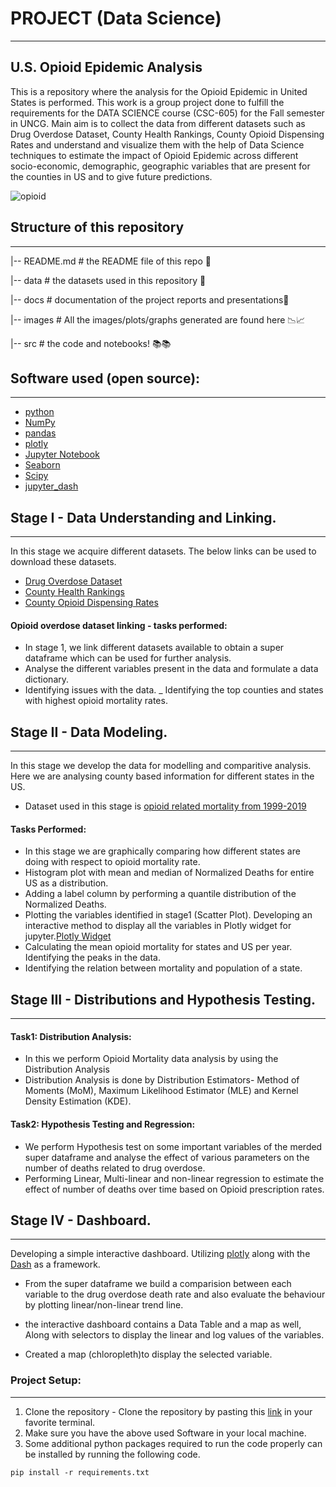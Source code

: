 # PROJECT (Data Science)
***
## U.S. Opioid Epidemic Analysis


This is a repository where the analysis for the Opioid Epidemic in United States is performed. This work is a group project done to fulfill the requirements for the DATA SCIENCE course (CSC-605) for the Fall semester in UNCG.
Main aim is to collect the data from different datasets such as Drug Overdose Dataset, County Health Rankings, County Opioid Dispensing Rates and understand and visualize them with the help of Data Science techniques to estimate the impact of Opioid Epidemic across different socio-economic, demographic, geographic variables that are present for the counties in US and to give future predictions.

![opioid](https://www.hhs.gov/opioids/sites/default/files/inline-images/opioids-infographic.png)

## Structure of this repository
***
|-- README.md                       # the README file of this repo 📖 

|-- data                            # the datasets used in this repository 📃

|-- docs                            # documentation of the project reports and presentations📗

|-- images                          # All the images/plots/graphs generated are found here 📉📈

|-- src                             # the code and notebooks! 📚📚




## Software used (open source):
***
+ [python](https://www.python.org/download/releases/3.0/)
+ [NumPy](https://numpy.org/)
+ [pandas](https://pandas.pydata.org/)
+ [plotly](https://plotly.com/)
+ [Jupyter Notebook](https://jupyter.org/)
+ [Seaborn](https://seaborn.pydata.org/)
+ [Scipy](https://scipy.org/)
+ [jupyter_dash](https://dash.plotly.com/workspaces/using-dash-in-jupyter-and-workspaces)


## Stage I - Data Understanding and Linking.
***
In this stage we acquire different datasets. The below links can be used to download these datasets.

+ [Drug Overdose Dataset](https://wonder.cdc.gov/ucd-icd10.html)
+ [County Health Rankings](https://www.countyhealthrankings.org/)
+ [County Opioid Dispensing Rates](https://www.cdc.gov/drugoverdose/maps/rxcounty2019.html)

#### Opioid overdose dataset linking - tasks performed:
- In stage 1, we link different datasets available to obtain a super dataframe which can be used for further analysis.
- Analyse the different variables present in the data and formulate a data dictionary.
- Identifying issues with the data.
_ Identifying the top counties and states with highest opioid mortality rates.

## Stage II - Data Modeling.
***
In this stage we develop the data for modelling and comparitive analysis. Here we are analysing county based information for different states in the US.
- Dataset used in this stage is [opioid  related mortality from 1999-2019](https://wonder.cdc.gov/wonder/help/ucd.html#Drug/Alcohol%20Induced%20Causes)

#### Tasks Performed:
- In this stage we are graphically comparing how different states are doing with respect to opioid mortality rate.
- Histogram plot with mean and median of Normalized Deaths for entire US as a distribution.
- Adding a label column by performing a quantile distribution of the Normalized Deaths.
- Plotting the variables identified in stage1 (Scatter Plot). Developing an interactive method to display all the variables in Plotly widget for jupyter.[Plotly Widget](https://plotly.com/python/figurewidget-app/)
- Calculating the mean opioid mortality for states and US per year. Identifying the peaks in the data.
- Identifying the relation between mortality and population of a state.


## Stage III - Distributions and Hypothesis Testing.
***
#### Task1: Distribution Analysis:
- In this we perform Opioid Mortality data analysis by using the Distribution Analysis
- Distribution Analysis is done by Distribution Estimators- Method of Moments (MoM), Maximum Likelihood Estimator (MLE) and Kernel Density Estimation (KDE).
#### Task2: Hypothesis Testing and Regression:
- We perform Hypothesis test on some important variables of the merded super dataframe and analyse the effect of various parameters on the number of deaths related to drug overdose. 
- Performing Linear, Multi-linear and non-linear regression to estimate the effect of number of deaths over time based on Opioid prescription rates.

## Stage IV - Dashboard.
***
Developing a simple interactive dashboard. Utilizing [plotly](https://plotly.com/) along with the [Dash](https://plotly.com/dash/) as a framework.

- From the super dataframe we build a comparision between each variable to the drug overdose death rate and also evaluate the behaviour by plotting linear/non-linear trend line.

- the interactive dashboard contains a Data Table and a map as well, Along with selectors to display the linear and log values of the variables.

- Created a map (chloropleth)to display the selected variable.
### Project Setup:
***
1. Clone the repository - Clone the repository by pasting this [link](https://team5) in your favorite terminal.
2. Make sure you have the above used Software in your local machine.
3. Some additional python packages required to run the code properly can be installed by running the following code.

```
pip install -r requirements.txt
```






